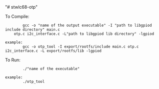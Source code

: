 "# stwlc68-otp" 

To Compile:

            gcc -o "name of the output executable" -I "path to libgpiod include directory" main.c 
	    otp.c i2c_interface.c -L"path to libgpiod lib directory" -lgpiod
			  
	example: 
			gcc -o otp_tool -I export/rootfs/include main.c otp.c i2c_interface.c -L export/rootfs/lib -lgpiod
	
To Run:	

			./"name of the executable"
	
	example:
			./otp_tool
			 
